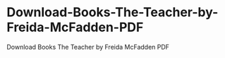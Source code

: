 # Download-Books-The-Teacher-by-Freida-McFadden-PDF
Download Books The Teacher by Freida McFadden PDF
